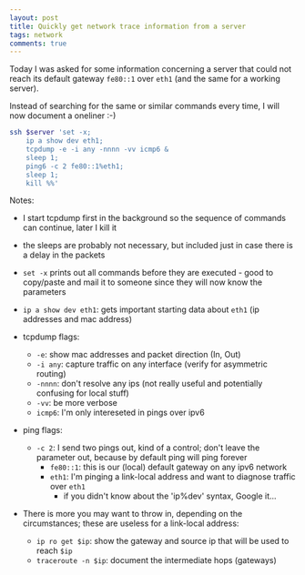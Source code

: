 ```yaml
---
layout: post
title: Quickly get network trace information from a server
tags: network
comments: true
---
```


Today I was asked for some information concerning a server that could not reach its default gateway `fe80::1` over `eth1` (and the same for a working server).

Instead of searching for the same or similar commands every time, I will now document a oneliner :-)

```bash
ssh $server 'set -x;
	ip a show dev eth1;
	tcpdump -e -i any -nnnn -vv icmp6 &
	sleep 1;
	ping6 -c 2 fe80::1%eth1;
	sleep 1;
	kill %%'
```

Notes:

* I start tcpdump first in the background so the sequence of commands can continue, later I kill it
* the sleeps are probably not necessary, but included just in case there is a delay in the packets
* `set -x` prints out all commands before they are executed - good to copy/paste and mail it to someone since they will now know the parameters
* `ip a show dev eth1`: gets important starting data about `eth1` (ip addresses and mac address)
* tcpdump flags:
	* `-e`: show mac addresses and packet direction (In, Out)
	* `-i any`: capture traffic on any interface (verify for asymmetric routing)
	* `-nnnn`: don't resolve any ips (not really useful and potentially confusing for local stuff)
	* `-vv`: be more verbose
	* `icmp6`: I'm only intereseted in pings over ipv6
* ping flags:
  * `-c 2`: I send two pings out, kind of a control; don't leave the parameter out, because by default ping will ping forever
	* `fe80::1`: this is our (local) default gateway on any ipv6 network
	* `eth1`: I'm pinging a link-local address and want to diagnose traffic over `eth1`
		* if you didn't know about the 'ip%dev' syntax, Google it...

* There is more you may want to throw in, depending on the circumstances; these are useless for a link-local address:
	* `ip ro get $ip`: show the gateway and source ip that will be used to reach `$ip`
	* `traceroute -n $ip`: document the intermediate hops (gateways)

